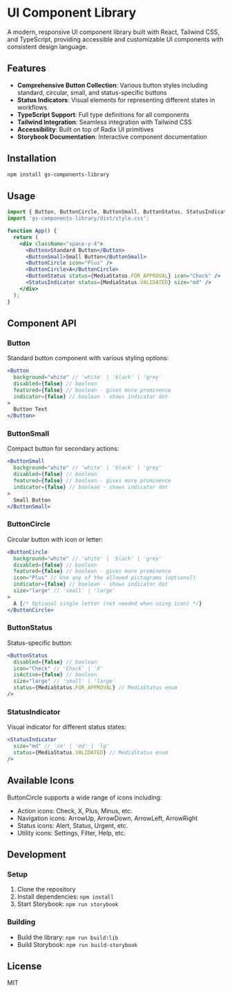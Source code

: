 
# UI Component Library

A modern, responsive UI component library built with React, Tailwind CSS, and TypeScript, providing accessible and customizable UI components with consistent design language.

## Features

- **Comprehensive Button Collection**: Various button styles including standard, circular, small, and status-specific buttons
- **Status Indicators**: Visual elements for representing different states in workflows
- **TypeScript Support**: Full type definitions for all components
- **Tailwind Integration**: Seamless integration with Tailwind CSS
- **Accessibility**: Built on top of Radix UI primitives
- **Storybook Documentation**: Interactive component documentation

## Installation

```bash
npm install gs-components-library
```

## Usage

```jsx
import { Button, ButtonCircle, ButtonSmall, ButtonStatus, StatusIndicator } from 'gs-components-library';
import 'gs-components-library/dist/style.css';

function App() {
  return (
    <div className="space-y-4">
      <Button>Standard Button</Button>
      <ButtonSmall>Small Button</ButtonSmall>
      <ButtonCircle icon="Plus" />
      <ButtonCircle>A</ButtonCircle>
      <ButtonStatus status={MediaStatus.FOR_APPROVAL} icon="Check" />
      <StatusIndicator status={MediaStatus.VALIDATED} size="md" />
    </div>
  );
}
```

## Component API

### Button

Standard button component with various styling options:

```jsx
<Button 
  background="white" // 'white' | 'black' | 'grey'
  disabled={false} // boolean
  featured={false} // boolean - gives more prominence
  indicator={false} // boolean - shows indicator dot
>
  Button Text
</Button>
```

### ButtonSmall

Compact button for secondary actions:

```jsx
<ButtonSmall 
  background="white" // 'white' | 'black' | 'grey'
  disabled={false} // boolean
  featured={false} // boolean - gives more prominence
  indicator={false} // boolean - shows indicator dot
>
  Small Button
</ButtonSmall>
```

### ButtonCircle

Circular button with icon or letter:

```jsx
<ButtonCircle
  background="white" // 'white' | 'black' | 'grey'
  disabled={false} // boolean
  featured={false} // boolean - gives more prominence
  icon="Plus" // Use any of the allowed pictograms (optional)
  indicator={false} // boolean - shows indicator dot
  size="large" // 'small' | 'large'
>
  A {/* Optional single letter (not needed when using icon) */}
</ButtonCircle>
```

### ButtonStatus

Status-specific button:

```jsx
<ButtonStatus
  disabled={false} // boolean
  icon="Check" // 'Check' | 'X'
  isActive={false} // boolean
  size="large" // 'small' | 'large'
  status={MediaStatus.FOR_APPROVAL} // MediaStatus enum
/>
```

### StatusIndicator

Visual indicator for different status states:

```jsx
<StatusIndicator
  size="md" // 'sm' | 'md' | 'lg'
  status={MediaStatus.VALIDATED} // MediaStatus enum
/>
```

## Available Icons

ButtonCircle supports a wide range of icons including:
- Action icons: Check, X, Plus, Minus, etc.
- Navigation icons: ArrowUp, ArrowDown, ArrowLeft, ArrowRight
- Status icons: Alert, Status, Urgent, etc.
- Utility icons: Settings, Filter, Help, etc.

## Development

### Setup

1. Clone the repository
2. Install dependencies: `npm install`
3. Start Storybook: `npm run storybook`

### Building

- Build the library: `npm run build:lib`
- Build Storybook: `npm run build-storybook`

## License

MIT

